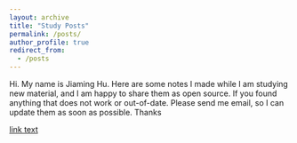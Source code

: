 ```yaml
---
layout: archive
title: "Study Posts"
permalink: /posts/
author_profile: true
redirect_from:
  - /posts
---
```


Hi. My name is Jiaming Hu. Here are some notes I made while I am studying new material, and I am happy to share them as open source. If you found anything that does not work or out-of-date. Please send me email, so I can update them as soon as possible. Thanks

<a href="/isaaclab">link text</a>
